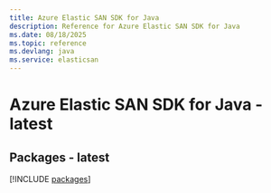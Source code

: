 ```yaml
---
title: Azure Elastic SAN SDK for Java
description: Reference for Azure Elastic SAN SDK for Java
ms.date: 08/18/2025
ms.topic: reference
ms.devlang: java
ms.service: elasticsan
---
```

# Azure Elastic SAN SDK for Java - latest
## Packages - latest
[!INCLUDE [packages](elastic-san-index.md)]
